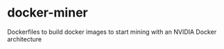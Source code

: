 # docker-miner
Dockerfiles to build docker images to start mining with an NVIDIA Docker architecture
